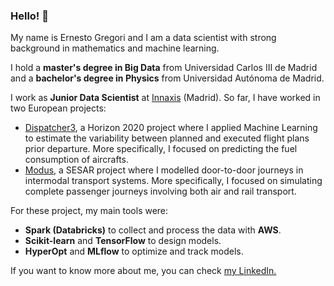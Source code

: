 ### Hello! 👋

My name is Ernesto Gregori and I am a data scientist with strong background in mathematics and machine learning.

I hold a **master's degree in Big Data** from Universidad Carlos III de Madrid and a **bachelor's degree in Physics** from Universidad Autónoma de Madrid.

I work as **Junior Data Scientist** at [Innaxis](https://innaxis.aero/) (Madrid). So far, I have worked in two European projects:
* [Dispatcher3](https://dispatcher3.eu/), a Horizon 2020 project where I applied Machine Learning to estimate the variability between planned and executed flight plans prior departure. More specifically, I focused on predicting the fuel consumption of aircrafts.
* [Modus](https://modus-project.eu/), a SESAR project where I modelled door-to-door journeys in intermodal transport systems. More specifically, I focused on simulating complete passenger journeys involving both air and rail transport.

For these project, my main tools were:
* **Spark (Databricks)** to collect and process the data with **AWS**.
* **Scikit-learn** and **TensorFlow** to design models.
* **HyperOpt** and **MLflow** to optimize and track models.

If you want to know more about me, you can check [my LinkedIn.](https://www.linkedin.com/in/egregorimar/) 
